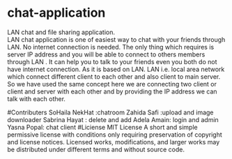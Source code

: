 # chat-application
LAN chat and file sharing application.          
LAN chat application is one of easiest way to chat with your friends through 
LAN. No internet connection is needed. The only thing which requires is server IP 
address and you will be able to connect to others members through LAN . It can 
help you to talk to your friends even you both do not have internet connection. As 
it is based on LAN. LAN i.e. local area network which connect different client to 
each other and also client to main server. So we have used the same concept here 
we are connecting two client or client and server with each other and by providing 
the IP address we can talk with each other.

#Contributers
SoHaila NekHat :chatroom
Zahida Safi :upload and image downloader 
Sabrina Hayat : delete and add 
Adela Amain: login and admin
Yasna Popal: chat client
#Liciense
MIT License
A short and simple permissive license with conditions only requiring preservation of copyright and license notices. Licensed works, modifications, and larger works may be distributed under different terms and without source code.

